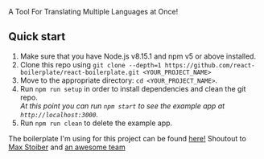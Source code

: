 A Tool For Translating Multiple Languages at Once!

## Quick start

1.  Make sure that you have Node.js v8.15.1 and npm v5 or above installed.
2.  Clone this repo using `git clone --depth=1 https://github.com/react-boilerplate/react-boilerplate.git <YOUR_PROJECT_NAME>`
3.  Move to the appropriate directory: `cd <YOUR_PROJECT_NAME>`.<br />
4.  Run `npm run setup` in order to install dependencies and clean the git repo.<br />
    _At this point you can run `npm start` to see the example app at `http://localhost:3000`._
5.  Run `npm run clean` to delete the example app.

The boilerplate I'm using for this project can be found [here!](https://github.com/react-boilerplate/react-boilerplate/)
Shoutout to [Max Stoiber](https://twitter.com/mxstbr) and [an awesome team](https://github.com/orgs/react-boilerplate/people)
